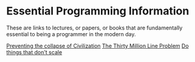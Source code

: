 # Essential Programming Information

These are links to lectures, or papers, or books that are fundamentally essential to being a programmer in the modern day.

[Preventing the collapse of Civilization](https://www.youtube.com/watch?v=pW-SOdj4Kkk)
[The Thirty Million Line Problem](https://www.youtube.com/watch?v=kZRE7HIO3vk)
[Do things that don't scale](http://paulgraham.com/ds.html)
